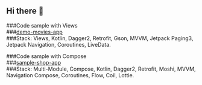 ## Hi there 👋

###Code sample with Views  
###[demo-movies-app](https://github.com/AntonLm423/demo-movies-app)  
###Stack: Views, Kotlin, Dagger2, Retrofit, Gson, MVVM, Jetpack Paging3, Jetpack Navigation, Coroutines, LiveData.

###Code sample with Compose  
###[sample-shop-app](https://github.com/AntonLm423/sample-shop-app)  
###Stack: Multi-Module, Compose, Kotlin, Dagger2, Retrofit, Moshi, MVVM, Navigation Compose, Coroutines, Flow, Coil, Lottie.
